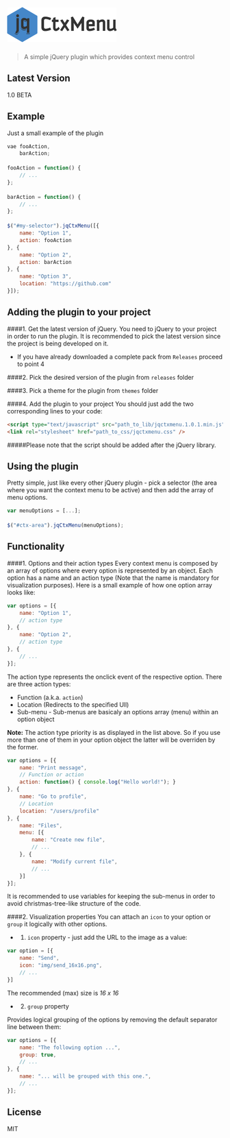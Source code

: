 ![jqCtxMenu](misc/logo.png)
===========================

> A simple jQuery plugin which provides context menu control

Latest Version
----

1.0 BETA

Example
--------------
Just a small example of the plugin

```javascript
vae fooAction,
    barAction;
    
fooAction = function() {
    // ...
};

barAction = function() {
    // ...
};

$("#my-selector").jqCtxMenu([{
    name: "Option 1",
    action: fooAction
}, {
    name: "Option 2",
    action: barAction
}, {
    name: "Option 3",
    location: "https://github.com"
}]);
```

Adding the plugin to your project
-----------

####1. Get the latest version of jQuery.
You need to jQuery to your project in order to run the plugin. It is recommended to pick the latest version since the project is being developed on it.

* If you have already downloaded a complete pack from ```Releases``` proceed to point 4

####2. Pick the desired version of the plugin from ```releases``` folder

####3. Pick a theme for the plugin from ```themes``` folder

####4. Add the plugin to your project
You should just add the two corresponding lines to your code:

```html
<script type="text/javascript" src="path_to_lib/jqctxmenu.1.0.1.min.js"></script>
<link rel="stylesheet" href="path_to_css/jqctxmenu.css" />
```

#####Please note that the script should be added after the jQuery library.

Using the plugin
----------------
Pretty simple, just like every other jQuery plugin - pick a selector (the area where you want the context menu to be active) and then add the array of menu options.

```javascript
var menuOptions = [...];

$("#ctx-area").jqCtxMenu(menuOptions);
```

Functionality
-------------
####1. Options and their action types
Every context menu is composed by an array of options where every option is represented by an object. Each option has a name and an action type (Note that the name is mandatory for visualization purposes). Here is a small example of how one option array looks like:

```javascript
var options = [{
    name: "Option 1",
    // action type
}, {
    name: "Option 2",
    // action type
}, {
    // ...
}];
```
The action type represents the onclick event of the respective option. There are three action types:
* Function (a.k.a. ```action```)
* Location (Redirects to the specified Ull)
* Sub-menu - Sub-menus are basicaly an options array (menu) within an option object 

**Note:** The action type priority is as displayed in the list above. So if you use more than one of them in your option object the latter will be overriden by the former.

```javascript
var options = [{
    name: "Print message",
    // Function or action
    action: function() { console.log("Hello world!"); }
}, {
    name: "Go to profile",
    // Location
    location: "/users/profile"
}, {
    name: "Files",
    menu: [{
        name: "Create new file",
        // ...
    }, {
        name: "Modify current file",
        // ...
    }]
}];
```
It is recommended to use variables for keeping the sub-menus in order to avoid christmas-tree-like structure of the code.

####2. Visualization properties
You can attach an ```icon``` to your option or ```group``` it logically with other options.
* 1. ```icon``` property - just add the URL to the image as a value:

```javascript
var option = [{
    name: "Send",
    icon: "img/send_16x16.png",
    // ...
}]
```
The recommended (max) size is *16 x 16*
* 2. ```group``` property

Provides logical grouping of the options by removing the default separator line between them:

```javascript
var options = [{
    name: "The following option ...",
    group: true,
    // ...
}, {
    name: "... will be grouped with this one.",
    // ...
}];
```

License
----

MIT
